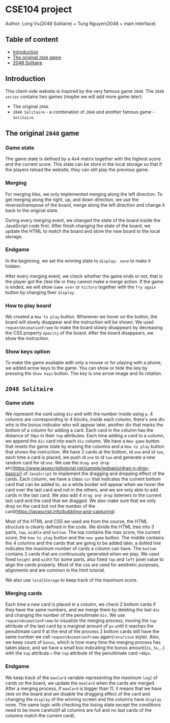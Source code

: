 # CSE104 project

Author: Long Vu(2048 Solitaire) + Tung Nguyen(2048 + main interface)

## Table of content

- [Introduction](#introduction)
- [The original `2048` game](#first-game)
- [2048 Solitaire](#second-game)

## Introduction <a name="introduction"></a>

This client-side website is inspired by the very famous game `2048`. The `2048 series` contains two games (maybe we will add more game later):

- The original `2048`.
- `2048 Solitaire` - a combination of `2048` and another famous game - `Solitaire`.

## The original `2048` game <a name="first-game"></a>

### Game state

The game state is defined by a 4x4 matrix together with the highest score and the current score. This state can be store in the local storage so that if the players reload the website, they can still play the previous game.

### Merging

For merging tiles, we only implemented merging along the left direction. To get merging along the right, up, and down direction, we use the reverse/transpose of the board, merge along the left direction and change it back to the original state.

During every merging event, we changed the state of the board inside the JavaScript code first. After finish changing the state of the board, we update the HTML to match the board and store the new board to the local storage.

### Endgame

In the beginning, we set the winning state to `display: none` to make it hidden.

After every merging event, we check whether the game ends or not, that is the player got the `2048` tile or they cannot make a merge action. If the game is ended, we will show `Game over` or `Victory` together with the `Try again` button by changing their `display`.

### How to play board

We created a `How to play` button. Whenever we hover on the button, the board will slowly disappear and the instruction will be shown. We used `requestAnimationFrame` to make the board slowly disappears by decreasing the CSS property `opacity` of the board. After the board disappears, we show the instruction.

### Show keys option

To make the game available with only a mouse or for playing with a phone, we added arrow keys to the game. You can show or hide the key by pressing the `Show keys` button. The key is one arrow image and its rotation.

## `2048 Solitaire` <a name="second-game"></a>

### Game state

We represent the card using `div` and with the number inside using `p`. 4 columns are corresponding to 4 blocks, inside each column, there's one div who is the bonus indicator who will appear later, another div that marks the bottom of a column for adding a card. Each card in the column has the distance of `30px` in their `top` attributes. Each time adding a card to a column, we append the `div` card into each `div` column. We have a `New game` button that resets the game state by erasing the columns and a `How to play` button that shows the instruction. We have 2 cards at the bottom, id `one` and id `two`, each time a card is placed, we push id `one` to id `two` and generate a new random card for id `one`. We use the `drag and drop API`(https://www.javascripttutorial.net/sample/webapis/drag-n-drop-basics/) of `JavaScript` to implement the dragging and dropping effect of the cards. Each column, we have a class `cur` that indicates the current bottom card that can be added to, so a white border will appear when we hover the card over the last card and not in the others, and we are only able to add cards in the last card. We also add 4 `drag and drop` listeners to the current last card and the card that we dragged. We also make sure that we only drop on the card but not the number of the card(https://javascript.info/bubbling-and-capturing).

Most of the HTML and CSS we used are from the course, the HTML structure is clearly defined in the code. We divide the HTML tree into 3 parts, `top`, `middle` and `bottom`. The top contains the max score, the current score, the `how to play` button and the `new game` button. The middle contains the 4 columns and the cards that are going to be added later, a dotted line indicates the maximum number of cards a column can have. The `bottom` contains 2 cards that are continuously generated when we play. We used fixed `height` and `width` for some parts, also fixed `top` and `left` pixel value to align the cards properly. Most of the css are used for aesthetic purposes, alignments and are common in the html tutorial.

We also use `localStorage` to keep track of the maximum score.

### Merging cards

Each time a new card is placed in a column, we check 2 bottom cards if they have the same numbers, and we merge them by deleting the last `div` and changing the number of the penultimate `div`. We use `requestAnimationFrame` to visualize the merging process, moving the `top` attribute of the last card by a marginal amount of `px` until it reaches the penultimate card if at the end of the process 2 bottom cards still have the same number we call `requestAnimationFrame` again(`recursive` style). Also, we keep count of `bonus`, which is how many time the merging process has taken place, and we have a small box indicating the bonus amount(`2x`, `3x`,...) with the `top` attribute `=` the `top` attribute of the penultimate card `+40px`.

### Endgame

We keep track of the `maxCard` variable representing the maximum `log2` of cards on the board, we update the `maxCard` when the cards are merged. After a merging process, if `maxCard` is bigger than 11, it means that we have `2048` on the board and we disable the dragging effect of the card and changing the `display` of the winning screen and the columns have `display` none. The same logic with checking the losing state except the conditions need to be more careful(if all columns are full and no last cards of the columns match the current card).

